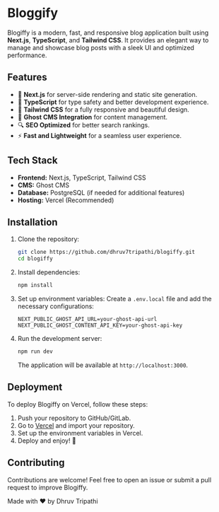 # Bloggify

Blogiffy is a modern, fast, and responsive blog application built using **Next.js**, **TypeScript**, and **Tailwind CSS**. It provides an elegant way to manage and showcase blog posts with a sleek UI and optimized performance.

## Features

- 🚀 **Next.js** for server-side rendering and static site generation.
- 📝 **TypeScript** for type safety and better development experience.
- 🎨 **Tailwind CSS** for a fully responsive and beautiful design.
- 📄 **Ghost CMS Integration** for content management.
- 🔍 **SEO Optimized** for better search rankings.
- ⚡ **Fast and Lightweight** for a seamless user experience.

## Tech Stack

- **Frontend:** Next.js, TypeScript, Tailwind CSS
- **CMS:** Ghost CMS
- **Database:** PostgreSQL (if needed for additional features)
- **Hosting:** Vercel (Recommended)

## Installation

1. Clone the repository:

   ```bash
   git clone https://github.com/dhruv7tripathi/blogiffy.git
   cd blogiffy
   ```

2. Install dependencies:

   ```bash
   npm install

   ```

3. Set up environment variables:
   Create a `.env.local` file and add the necessary configurations:

   ```env
   NEXT_PUBLIC_GHOST_API_URL=your-ghost-api-url
   NEXT_PUBLIC_GHOST_CONTENT_API_KEY=your-ghost-api-key
   ```

4. Run the development server:

   ```bash
   npm run dev
   ```

   The application will be available at `http://localhost:3000`.

## Deployment

To deploy Blogiffy on Vercel, follow these steps:

1. Push your repository to GitHub/GitLab.
2. Go to [Vercel](https://vercel.com/) and import your repository.
3. Set up the environment variables in Vercel.
4. Deploy and enjoy! 🚀

## Contributing

Contributions are welcome! Feel free to open an issue or submit a pull request to improve Blogiffy.

Made with ❤️ by Dhruv Tripathi
